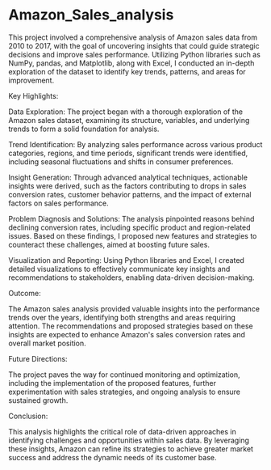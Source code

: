# Amazon_Sales_analysis

This project involved a comprehensive analysis of Amazon sales data from 2010 to 2017, with the goal of uncovering insights that could guide strategic decisions and improve sales performance. Utilizing Python libraries such as NumPy, pandas, and Matplotlib, along with Excel, I conducted an in-depth exploration of the dataset to identify key trends, patterns, and areas for improvement.

Key Highlights:

Data Exploration: The project began with a thorough exploration of the Amazon sales dataset, examining its structure, variables, and underlying trends to form a solid foundation for analysis.

Trend Identification: By analyzing sales performance across various product categories, regions, and time periods, significant trends were identified, including seasonal fluctuations and shifts in consumer preferences.

Insight Generation: Through advanced analytical techniques, actionable insights were derived, such as the factors contributing to drops in sales conversion rates, customer behavior patterns, and the impact of external factors on sales performance.

Problem Diagnosis and Solutions: The analysis pinpointed reasons behind declining conversion rates, including specific product and region-related issues. Based on these findings, I proposed new features and strategies to counteract these challenges, aimed at boosting future sales.

Visualization and Reporting: Using Python libraries and Excel, I created detailed visualizations to effectively communicate key insights and recommendations to stakeholders, enabling data-driven decision-making.

Outcome:

The Amazon sales analysis provided valuable insights into the performance trends over the years, identifying both strengths and areas requiring attention. The recommendations and proposed strategies based on these insights are expected to enhance Amazon's sales conversion rates and overall market position.

Future Directions:

The project paves the way for continued monitoring and optimization, including the implementation of the proposed features, further experimentation with sales strategies, and ongoing analysis to ensure sustained growth.

Conclusion:

This analysis highlights the critical role of data-driven approaches in identifying challenges and opportunities within sales data. By leveraging these insights, Amazon can refine its strategies to achieve greater market success and address the dynamic needs of its customer base.
